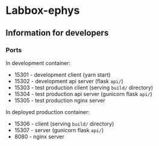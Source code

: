 # Labbox-ephys

## Information for developers

### Ports

In development container:

* 15301 - development client (yarn start)
* 15302 - development api server (flask `api/`)
* 15303 - test production client (serving `build/` directory)
* 15304 - test production api server (gunicorn flask `api/`)
* 15305 - test production nginx server

In deployed production container:

* 15306 - client (serving `build/` directory)
* 15307 - server (gunicorn flask `api/`)
* 8080 - nginx server

